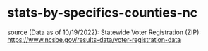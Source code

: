 # stats-by-specifics-counties-nc



source (Data as of 10/19/2022): Statewide Voter Registration (ZIP): https://www.ncsbe.gov/results-data/voter-registration-data 
